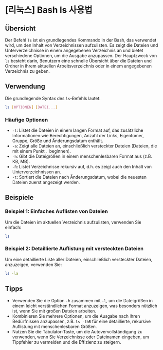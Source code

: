 # [리눅스] Bash ls 사용법

## Übersicht
Der Befehl `ls` ist ein grundlegendes Kommando in der Bash, das verwendet wird, um den Inhalt von Verzeichnissen aufzulisten. Es zeigt die Dateien und Unterverzeichnisse in einem angegebenen Verzeichnis an und bietet verschiedene Optionen, um die Ausgabe anzupassen. Der Hauptzweck von `ls` besteht darin, Benutzern eine schnelle Übersicht über die Dateien und Ordner in ihrem aktuellen Arbeitsverzeichnis oder in einem angegebenen Verzeichnis zu geben.

## Verwendung
Die grundlegende Syntax des `ls`-Befehls lautet:

```bash
ls [OPTIONEN] [DATEI...]
```

### Häufige Optionen
- `-l`: Listet die Dateien in einem langen Format auf, das zusätzliche Informationen wie Berechtigungen, Anzahl der Links, Eigentümer, Gruppe, Größe und Änderungsdatum enthält.
- `-a`: Zeigt alle Dateien an, einschließlich versteckter Dateien (Dateien, die mit einem Punkt `.` beginnen).
- `-h`: Gibt die Dateigrößen in einem menschenlesbaren Format aus (z.B. KB, MB).
- `-R`: Listet Verzeichnisse rekursiv auf, d.h. es zeigt auch den Inhalt von Unterverzeichnissen an.
- `-t`: Sortiert die Dateien nach Änderungsdatum, wobei die neuesten Dateien zuerst angezeigt werden.

## Beispiele
### Beispiel 1: Einfaches Auflisten von Dateien
Um die Dateien im aktuellen Verzeichnis aufzulisten, verwenden Sie einfach:

```bash
ls
```

### Beispiel 2: Detaillierte Auflistung mit versteckten Dateien
Um eine detaillierte Liste aller Dateien, einschließlich versteckter Dateien, anzuzeigen, verwenden Sie:

```bash
ls -la
```

## Tipps
- Verwenden Sie die Option `-h` zusammen mit `-l`, um die Dateigrößen in einem leicht verständlichen Format anzuzeigen, was besonders nützlich ist, wenn Sie mit großen Dateien arbeiten.
- Kombinieren Sie mehrere Optionen, um die Ausgabe nach Ihren Bedürfnissen anzupassen, z.B. `ls -lhR` für eine detaillierte, rekursive Auflistung mit menschenlesbaren Größen.
- Nutzen Sie die Tabulator-Taste, um die Autovervollständigung zu verwenden, wenn Sie Verzeichnisse oder Dateinamen eingeben, um Tippfehler zu vermeiden und die Effizienz zu steigern.
